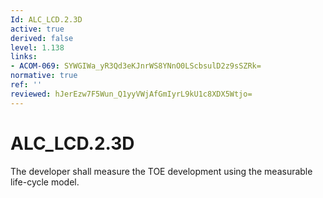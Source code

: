 ```yaml
---
Id: ALC_LCD.2.3D
active: true
derived: false
level: 1.138
links:
- ACOM-069: SYWGIWa_yR3Qd3eKJnrWS8YNnO0LScbsulD2z9sSZRk=
normative: true
ref: ''
reviewed: hJerEzw7F5Wun_Q1yyVWjAfGmIyrL9kU1c8XDX5Wtjo=
---
```


# ALC_LCD.2.3D

The developer shall measure the TOE development using the measurable life-cycle model.